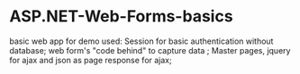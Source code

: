 # ASP.NET-Web-Forms-basics
basic web app for demo
used:
Session for basic authentication without database;
web form's "code behind" to capture data ;
Master pages, jquery for ajax and json as page response for ajax;
